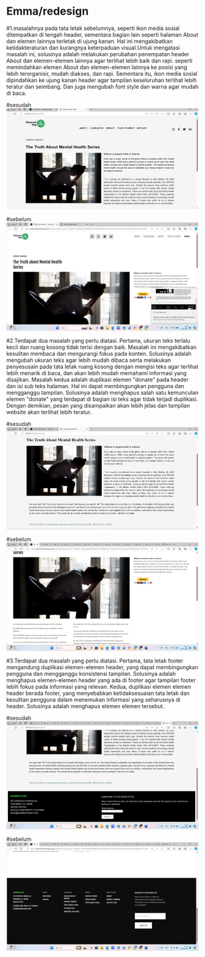 # Emma/redesign 
#1.masalahnya pada tata letak sebelumnya, seperti ikon media sosial ditempatkan di tengah header, sementara bagian lain seperti halaman About dan elemen lainnya terletak di ujung kanan. Hal ini mengakibatkan ketidakteraturan dan kurangnya keterpaduan visual.Untuk mengatasi masalah ini, solusinya adalah melakukan perubahan penempatan header About dan elemen-elemen lainnya agar terlihat lebih baik dan rapi. seperti memindahkan elemen About dan elemen-elemen lainnya ke posisi yang lebih terorganisir, mudah diakses, dan rapi. Sementara itu, ikon media sosial dipindahkan ke ujung kanan header agar tampilan keseluruhan terlihat lebih teratur dan seimbang. Dan juga mengubah font style dan warna agar mudah di baca.

#sesudah
![Alt Text](https://github.com/emma1245u/redesign/blob/main/screnshoots%20redesign/foto%201.png) 

#sebelum
![Alt Text](https://github.com/emma1245u/redesign/blob/main/screnshoots%20redesign/foto%202.png) 

#2.Terdapat dua masalah yang perlu diatasi. Pertama, ukuran teks terlalu kecil dan ruang kosong tidak terisi dengan baik. Masalah ini mengakibatkan kesulitan membaca dan mengurangi fokus pada konten. Solusinya adalah mengubah ukuran teks agar lebih mudah dibaca serta melakukan penyesusain pada tata letak ruang kosong dengan mengisi teks agar terlihat lebih menarik di baca, dan akan lebih mudah memahami informasi yang disajikan. Masalah kedua adalah duplikasi elemen "donate" pada header dan isi sub teks halaman. Hal ini dapat membingungkan pengguna dan mengganggu tampilan. Solusinya adalah menghapus salah satu kemunculan elemen "donate" yang terdapat di bagian isi teks agar tidak terjadi duplikasi. Dengan demikian, pesan yang disampaikan akan lebih jelas dan tampilan website akan terlihat lebih teratur.

#sesudah
 ![Alt Text](https://github.com/emma1245u/redesign/blob/main/screnshoots%20redesign/foto%203.png) 

#sebelum
![Alt Text](https://github.com/emma1245u/redesign/blob/main/screnshoots%20redesign/foto%204.png) 

#3.Terdapat dua masalah yang perlu diatasi. Pertama, tata letak footer mengandung duplikasi elemen-elemen header, yang dapat membingungkan pengguna dan mengganggu konsistensi tampilan. Solusinya adalah menghapus elemen-elemen header yang ada di footer agar tampilan footer lebih fokus pada informasi yang relevan. Kedua, duplikasi elemen elemen header berada footer, yang menyebabkan ketidaksesuaian tata letak dan kesulitan pengguna dalam menemukan informasi yang seharusnya di header. Solusinya adalah menghapus elemen elemen tersebut.

#sesudah
![Alt Text](https://github.com/emma1245u/redesign/blob/main/screnshoots%20redesign/foto%205.png) 

#sebelum
![Alt Text](https://github.com/emma1245u/redesign/blob/main/screnshoots%20redesign/foto%206.png) 
